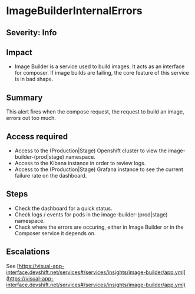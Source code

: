 ImageBuilderInternalErrors
==========================

Severity: Info
--------------

Impact
------

-   Image Builder is a service used to build images. It acts as an interface for composer. If image
    builds are failing, the core feature of this service is in bad shape.

Summary
-------

This alert fires when the compose request, the request to build an
image, errors out too much.

Access required
---------------

-   Access to the (Production|Stage) Openshift cluster to view the
    image-builder-(prod|stage) namespace.
-   Access to the Kibana instance in order to review logs.
-   Access to the (Production|Stage) Grafana instance to see the current
    failure rate on the dashboard.

Steps
-----

-   Check the dashboard for a quick status.
-   Check logs / events for pods in the image-builder-(prod|stage)
    namespace.
-   Check where the errors are occuring, either in Image Builder or in
    the Composer service it depends on.

Escalations
-----------

See
[https://visual-app-interface.devshift.net/services#/services/insights/image-builder/app.yml](https://visual-app-interface.devshift.net/services#/services/insights/image-builder/app.yml)

